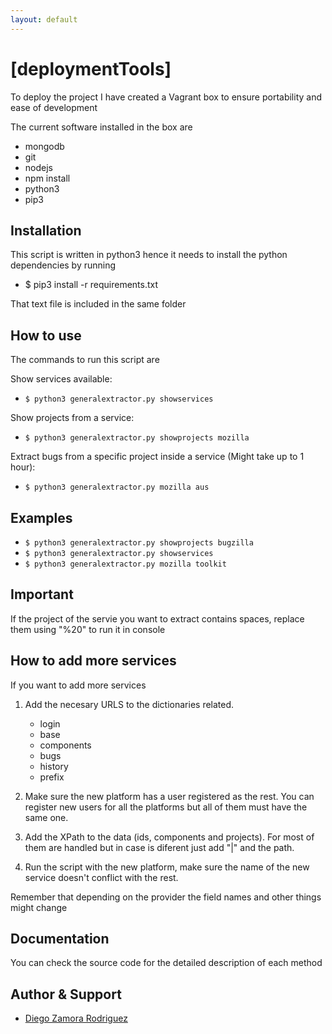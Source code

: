 ```yaml
---
layout: default
---
```


# [deploymentTools]

To deploy the project I have created a Vagrant box to ensure portability
and ease of development

The current software installed in the box are

- mongodb
- git
- nodejs
- npm install
- python3
- pip3

## Installation

This script is written in python3 hence it needs
to install the python dependencies by running

 - $ pip3 install -r requirements.txt

That text file is included in the same folder

## How to use

The commands to run this script are

Show services available:

 - `$ python3 generalextractor.py showservices`

Show projects from a service:

 - `$ python3 generalextractor.py showprojects mozilla`

Extract bugs from a specific project inside a service (Might take up to 1 hour):

 - `$ python3 generalextractor.py mozilla aus`

## Examples


- `$ python3 generalextractor.py showprojects bugzilla`
- `$ python3 generalextractor.py showservices`
- `$ python3 generalextractor.py mozilla toolkit`


## Important

If the project of the servie you want to extract contains
spaces, replace them using "%20" to run it in console


## How to add more services

If you want to add more services

1. Add the necesary URLS to the dictionaries related.

    - login
    - base
    - components
    - bugs
    - history
    - prefix

2. Make sure the new platform has a user registered as the rest. You can register
  new users for all the platforms but all of them must have the same one.

3. Add the XPath to the data (ids, components and projects). For most
  of them are handled but in case is diferent just add "|" and the path.

4. Run the script with the new platform, make sure the name of the new
  service doesn't conflict with the rest.

Remember that depending on the provider the field names and other things might change

## Documentation

You can check the source code for the detailed description of each method

## Author & Support

* [Diego Zamora Rodriguez](zamoraro@ualberta.ca)
